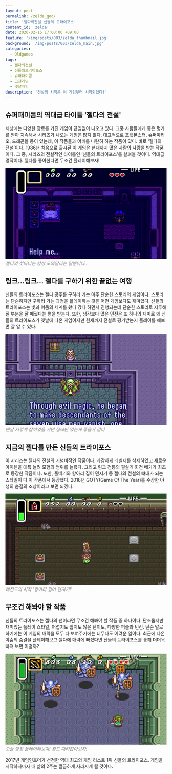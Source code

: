 ```yaml
---
layout: post
permalink: /zelda_god/
title: '젤다의전설 신들의 트라이포스'
content_id: 'zelda'
date: 2020-02-15 17:00:00 +09:00
feature: '/img/posts/003/zelda_thumbnail.jpg'
background: '/img/posts/003/zelda_main.jpg'
categories:
  - Oldgames
tags:
  - 젤다의전설
  - 신들의트라이포스
  - 슈퍼패미콤
  - 고전게임
  - 옛날게임
description: '전설의 시작은 이 게임부터 시작되었다!'
---
```


## 슈퍼패미콤의 역대급 타이틀 ‘젤다의 전설' ##

세상에는 다양한 장르를 가진 게임이 끊임없이 나오고 있다. 그중 사람들에게 좋은 평가를 받아 지속해서 시리즈가 나오는 게임은 많지 않다. 대표적으로 포켓몬스터, 슈퍼마리오, 드래곤볼 등이 있는데, 이 작품들과 어깨를 나란히 하는 작품이 있다. 바로 ‘젤다의 전설’이다. 1986년 처음으로 출시된 이 게임은 현재까지 많은 사람의 사랑을 받는 작품이다. 그 중, 시리즈의 전설적인 타이틀인 ‘신들의 트라이포스’를 살펴볼 것이다. 역대급 명작이다. 젤다를 좋아한다면 무조건 플레이해보자!

![젤다의 전설 게임 이미지](/img/posts/003/003_1.jpg)*<span style="color:gray">젤다의 첫마디는 항상 도와달라는 말뿐이다..</span>*

## 링크...링크... 젤다를 구하기 위한 끝없는 여행 ##

신들의 트라이포스는 젤다 공주를 구하러 가는 아주 단순한 스토리의 게임이다. 스토리는 단순하지만 구하러 가는 과정을 플레이하는 것은 어떤 게임보다도 재미있다. 신들의 트라이포스는 빛과 어둠의 세계를 왔다 갔다 하면서 진행되는데 단순한 스토리로 지루해질 부분을 잘 메꿨다는 평을 받는다. 또한, 생각보다 많은 던전은 또 하나의 재미로 왜 신들의 트라이포스가 옛날에 나온 게임이지만 현재까지 전설로 평가받는지 플레이를 해보면 잘 알 수 있다.

![젤다의 전설 게임 이미지](/img/posts/003/003_2.jpg)*<span style="color:gray">맨날 저렇게 잡혀있을 거면 집에만 있는게 좋을거 같다</span>*

## 지금의 젤다를 만든 신들의 트라이포스 ##

이 시리즈는 젤다의 전설의 기념비적인 작품이다. 과감하게 레벨제를 삭제하였고 새로운 아이템을 대폭 늘려 모험의 범위를 늘렸다. 그리고 링크 전통의 필살기 회전 베기가 최초로 등장한 작품이다. 또한, 풀베기와 항아리 집어 던지기 등 젤다의 전설의 뼈대가 되는 스타일이 다 이 작품에서 등장했다. 2018년 GOTY(Game Of The Year)를 수상한 야생의 숨결의 조상이라고 보면 되겠다.

![젤다의 전설 게임 이미지](/img/posts/003/003_3.jpg)*<span style="color:gray">레전드의 시작 '항아리 집어 던지기!'</span>*

## 무조건 해봐야 할 작품 ##

신들의 트라이포스는 젤다의 팬이라면 무조건 해봐야 할 작품 중 하나이다. 단조롭지만 재미있는 플레이 스타일, 어렵지도 쉽지도 않은 난이도, 다양한 퍼즐과 던전. 단순 말로 하기에는 이 게임의 매력을 모두 다 보여주기에는 너무나도 어려운 일이다. 최근에 나온 야숨의 숨결을 플레이해보고 젤다에 매력에 빠졌다면 신들의 트라이포스를 통해 더더욱 빠져 보면 어떨까?

![젤다의 전설 게임 이미지](/img/posts/003/003_4.jpg)*<span style="color:gray">오늘 당장 플레이해보자! 왕도 때려잡아보자!</span>*

2017년 게임인포머가 선정한 역대 최고의 게임 리스트 1위 신들의 트라이포스. 게임을 시작하자마자 내 삶의 2주는 깔끔하게 사라지게 될 것이다.
